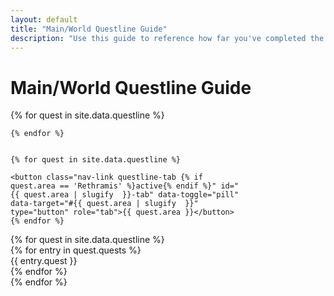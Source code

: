 ```yaml
---
layout: default
title: "Main/World Questline Guide"
description: "Use this guide to reference how far you've completed the various World questlines on Lost Ark."
---
```



<h1>Main/World Questline Guide</h1>
<div class="d-flex align-items-start">
  <div class="nav flex-column nav-pills col-4" id="Main-Quest-Pill" style="max-width:370px" role="tablist" aria-orientation="vertical">
    {% for quest in site.data.questline %}
    
<div id="carousel-{{ quest.area | slugify  }}" class="carousel slide" data-interval="false" style="display:none;max-width:370px" data-ride="carousel">
  <div class="carousel-inner">
    {% for img in quest.images %}
    <div class="carousel-item {% if img.first == true %}active{% endif %}">
      <img class="d-block w-100" src="/assets/img/main-quest/{{ img.image }}">
    </div>
    {% endfor %}
  </div>
  <a class="carousel-control-prev" href="#carousel-{{ quest.area | slugify  }}" role="button" data-slide="prev">
    <span class="carousel-control-prev-icon" aria-hidden="true"></span>
    <span class="sr-only">Previous</span>
  </a>
  <a class="carousel-control-next" href="#carousel-{{ quest.area | slugify  }}" role="button" data-slide="next">
    <span class="carousel-control-next-icon" aria-hidden="true"></span>
    <span class="sr-only">Next</span>
  </a>
</div>    
    
    {% endfor %}


    {% for quest in site.data.questline %}

    <button class="nav-link questline-tab {% if quest.area == 'Rethramis' %}active{% endif %}" id="{{ quest.area | slugify  }}-tab" data-toggle="pill" data-target="#{{ quest.area | slugify  }}" type="button" role="tab">{{ quest.area }}</button>
    {% endfor %}
  </div>
  <div class="tab-content">
    {% for quest in site.data.questline %}
    <div id="{{ quest.area | slugify }}" class="tab-pane fade {% if quest.area == 'Rethramis' %}show active{% endif %} {{ quest.area | slugify }}" role="tabpanel">
    <div class="outer">
      <div class="progress-steps">
      <div class="right">
      {% for entry in quest.quests %}
          <div {% if entry.last == true %}class="done"{% endif %} {% if entry.first == true %}class="current"{% endif %}>{{ entry.quest }}</div>
      {% endfor %}
      </div>
    </div>  
    </div>  
    </div>
    {% endfor %}    
  </div>
</div>

<script>
jQuery(document).ready(function($){
  $('#carousel-rethramis').show();
{% for quest in site.data.questline %}
  $('#{{ quest.area | slugify  }}-tab').click(function(){
    $('.carousel').hide();
    $('#carousel-{{ quest.area | slugify  }}').show();
  });
{% endfor %}
});

</script>

